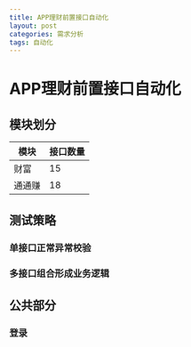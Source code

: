 ```yaml
---
title: APP理财前置接口自动化
layout: post
categories: 需求分析
tags: 自动化
---
```


# APP理财前置接口自动化
## 模块划分
|模块      	 | 接口数量   | 
| ------------- |-------------|
| 财富      	 | 15 		| 
| 通通赚    	 | 18		| 

## 测试策略
### 单接口正常异常校验
### 多接口组合形成业务逻辑
## 公共部分
### 登录